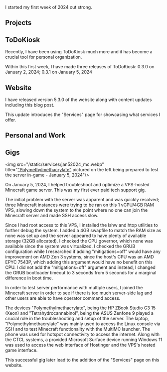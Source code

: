 I started my first week of 2024 out strong.

## Projects

## ToDoKiosk
Recently, I have been using ToDoKiosk much more and it has become a crucial tool for personal organization.

Within this first week, I have made three releases of ToDoKiosk: 0.3.0 on January 2, 2024; 0.3.1 on January 5, 2024

## Website
I have released version 5.3.0 of the website along with content updates including this blog post.

This update introduces the "Services" page for showcasing what services I offer.

## Personal and Work

## Gigs

<img src="/static/services/jan52024_mc.webp" title="<a href="../../projects/pc_pmma/">"Polymethylmethacrylate"</a> pictured on the left being prepared to test the server in-game - January 5, 2024"/>


On January 5, 2024, I helped troubleshoot and optimize a VPS-hosted Minecraft game server. This was my first ever paid tech support gig.

The initial problem with the server was apparent and was quickly resolved; three Minecraft instances were trying to be ran on this 1 vCPU/4GB RAM VPS, slowing down the system to the point where no one can join the Minecraft server and made SSH access slow.

Since I had root access to this VPS, I installed the lshw and htop utilities to further debug the system. I added a 4GB swapfile to match the RAM size as none was set up and the server appeared to have plenty of available storage (32GB allocated). I checked the CPU governor, which none was available since the system was virtualized. I checked the GRUB configuration while I researched if adding "mitigations=off" would have any improvement on AMD Zen 3 systems, since the host's CPU was an AMD EPYC 7543P, which adding this argument would have no benefit on this CPU. I did not add the "mitigations=off" argument and instead, I changed the GRUB bootloader timeout to 3 seconds from 5 seconds for a marginal difference in boot time.

In order to test server performance with multiple users, I joined the Minecraft server in order to see if there is too much server-side lag and other users are able to have operator command access.

The devices "Polymethylmethacrylate", being the HP ZBook Studio G3 15 (Xeon) and "Tetrahydrocannabinol", being the ASUS Zenfone 9 played a crucial role in the troubleshooting and setup of the server. The laptop, "Polymethylmethacrylate" was mainly used to access the Linux console via SSH and to test Minecraft functionality with the MultiMC launcher. The phone was used for hotspot connectivity to access the internet. Along with the CTCL systems, a provided Microsoft Surface device running Windows 11 was used to access the web interface of Hostinger and the VPS's hosted game interface.

This successful gig later lead to the addition of the "Services" page on this website.


